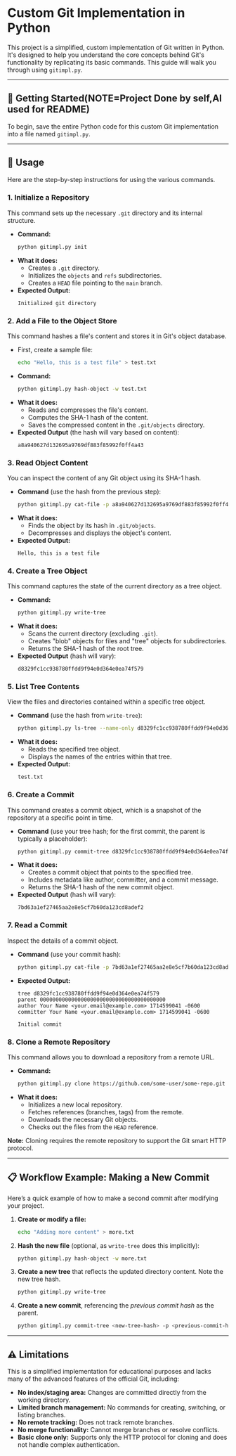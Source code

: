 # Custom Git Implementation in Python

This project is a simplified, custom implementation of Git written in Python. It's designed to help you understand the core concepts behind Git's functionality by replicating its basic commands. This guide will walk you through using `gitimpl.py`.

---

## 🚀 Getting Started(NOTE=Project Done by self,AI used for README)

To begin, save the entire Python code for this custom Git implementation into a file named `gitimpl.py`.

---

## 📌 Usage

Here are the step-by-step instructions for using the various commands.

### 1. Initialize a Repository

This command sets up the necessary `.git` directory and its internal structure.

* **Command:**
    ```bash
    python gitimpl.py init
    ```
* **What it does:**
    * Creates a `.git` directory.
    * Initializes the `objects` and `refs` subdirectories.
    * Creates a `HEAD` file pointing to the `main` branch.
* **Expected Output:**
    ```
    Initialized git directory
    ```

### 2. Add a File to the Object Store

This command hashes a file's content and stores it in Git's object database.

* First, create a sample file:
    ```bash
    echo "Hello, this is a test file" > test.txt
    ```
* **Command:**
    ```bash
    python gitimpl.py hash-object -w test.txt
    ```
* **What it does:**
    * Reads and compresses the file's content.
    * Computes the SHA-1 hash of the content.
    * Saves the compressed content in the `.git/objects` directory.
* **Expected Output** (the hash will vary based on content):
    ```
    a8a940627d132695a9769df883f85992f0ff4a43
    ```

### 3. Read Object Content

You can inspect the content of any Git object using its SHA-1 hash.

* **Command** (use the hash from the previous step):
    ```bash
    python gitimpl.py cat-file -p a8a940627d132695a9769df883f85992f0ff4a43
    ```
* **What it does:**
    * Finds the object by its hash in `.git/objects`.
    * Decompresses and displays the object's content.
* **Expected Output:**
    ```
    Hello, this is a test file
    ```

### 4. Create a Tree Object

This command captures the state of the current directory as a tree object.

* **Command:**
    ```bash
    python gitimpl.py write-tree
    ```
* **What it does:**
    * Scans the current directory (excluding `.git`).
    * Creates "blob" objects for files and "tree" objects for subdirectories.
    * Returns the SHA-1 hash of the root tree.
* **Expected Output** (hash will vary):
    ```
    d8329fc1cc938780ffdd9f94e0d364e0ea74f579
    ```

### 5. List Tree Contents

View the files and directories contained within a specific tree object.

* **Command** (use the hash from `write-tree`):
    ```bash
    python gitimpl.py ls-tree --name-only d8329fc1cc938780ffdd9f94e0d364e0ea74f579
    ```
* **What it does:**
    * Reads the specified tree object.
    * Displays the names of the entries within that tree.
* **Expected Output:**
    ```
    test.txt
    ```

### 6. Create a Commit

This command creates a commit object, which is a snapshot of the repository at a specific point in time.

* **Command** (use your tree hash; for the first commit, the parent is typically a placeholder):
    ```bash
    python gitimpl.py commit-tree d8329fc1cc938780ffdd9f94e0d364e0ea74f579 -p 00000001 -m "Initial commit"
    ```
* **What it does:**
    * Creates a commit object that points to the specified tree.
    * Includes metadata like author, committer, and a commit message.
    * Returns the SHA-1 hash of the new commit object.
* **Expected Output** (hash will vary):
    ```
    7bd63a1ef27465aa2e8e5cf7b60da123cd8adef2
    ```

### 7. Read a Commit

Inspect the details of a commit object.

* **Command** (use your commit hash):
    ```bash
    python gitimpl.py cat-file -p 7bd63a1ef27465aa2e8e5cf7b60da123cd8adef2
    ```
* **Expected Output:**
    ```
    tree d8329fc1cc938780ffdd9f94e0d364e0ea74f579
    parent 0000000000000000000000000000000000000000
    author Your Name <your.email@example.com> 1714599041 -0600
    committer Your Name <your.email@example.com> 1714599041 -0600

    Initial commit
    ```

### 8. Clone a Remote Repository

This command allows you to download a repository from a remote URL.

* **Command:**
    ```bash
    python gitimpl.py clone https://github.com/some-user/some-repo.git local-repo
    ```
* **What it does:**
    * Initializes a new local repository.
    * Fetches references (branches, tags) from the remote.
    * Downloads the necessary Git objects.
    * Checks out the files from the `HEAD` reference.

**Note:** Cloning requires the remote repository to support the Git smart HTTP protocol.

---

## 📋 Workflow Example: Making a New Commit

Here’s a quick example of how to make a second commit after modifying your project.

1.  **Create or modify a file:**
    ```bash
    echo "Adding more content" > more.txt
    ```
2.  **Hash the new file** (optional, as `write-tree` does this implicitly):
    ```bash
    python gitimpl.py hash-object -w more.txt
    ```
3.  **Create a new tree** that reflects the updated directory content. Note the new tree hash.
    ```bash
    python gitimpl.py write-tree
    ```
4.  **Create a new commit**, referencing the *previous commit hash* as the parent.
    ```bash
    python gitimpl.py commit-tree <new-tree-hash> -p <previous-commit-hash> -m "Add more.txt file"
    ```

---

## ⚠️ Limitations

This is a simplified implementation for educational purposes and lacks many of the advanced features of the official Git, including:

* **No index/staging area:** Changes are committed directly from the working directory.
* **Limited branch management:** No commands for creating, switching, or listing branches.
* **No remote tracking:** Does not track remote branches.
* **No merge functionality:** Cannot merge branches or resolve conflicts.
* **Basic clone only:** Supports only the HTTP protocol for cloning and does not handle complex authentication.
